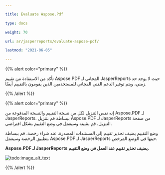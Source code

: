 ```yaml
---

title: Evaluate Aspose.Pdf 

type: docs

weight: 70

url: ar/jasperreports/evaluate-aspose-pdf/

lastmod: "2021-06-05"

---
```




{{% alert color="primary" %}}



تأكد من الاستفادة من تقييم Aspose.PDF المجاني لـ JasperReports حيث لا يوجد حد زمني، ويتم توفير الدعم الفني المجاني للمستخدمين الذين يقومون بالتقييم أيضًا.



{{% /alert %}}



{{% alert color="primary" %}}



إنه نفس التنزيل لكل من نسخة التقييم والنسخة المدفوعة من Aspose.PDF لـ JasperReports. ببساطة قم بتنزيل Aspose.PDF لـ JasperReports من صفحة التنزيل، قم بتثبيته وسيعمل في وضع التقييم بشكل افتراضي.



وضع التقييم يضيف تحذير تقييم إلى المستندات المصدرة. عند شراء رخصة، قم ببساطة بتطبيق الرخصة وسيعمل Aspose.PDF لـ JasperReports حينها في الوضع المرخص.



**Aspose.PDF لـ JasperReports يضيف تحذير تقييم عند العمل في وضع التقييم.**





![todo:image_alt_text](evaluate-aspose-pdf_1.png)



{{% /alert %}}
```